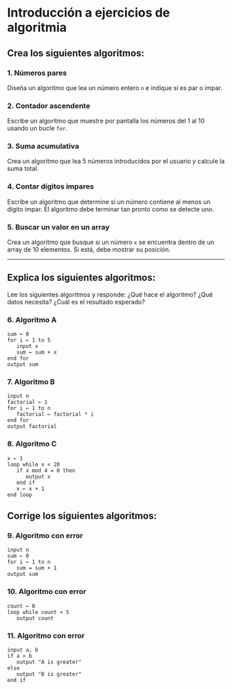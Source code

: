 # Introducción a ejercicios de algoritmia

## Crea los siguientes algoritmos:

### 1. Números pares
Diseña un algoritmo que lea un número entero `n` e indique si es par o impar.

### 2. Contador ascendente
Escribe un algoritmo que muestre por pantalla los números del 1 al 10 usando un bucle `for`.

### 3. Suma acumulativa
Crea un algoritmo que lea 5 números introducidos por el usuario y calcule la suma total.

### 4. Contar dígitos impares
Escribe un algoritmo que determine si un número contiene al menos un dígito impar. El algoritmo debe terminar tan pronto como se detecte uno.

### 5. Buscar un valor en un array
Crea un algoritmo que busque si un número `x` se encuentra dentro de un array de 10 elementos. Si está, debe mostrar su posición.

---

## Explica los siguientes algoritmos:

Lee los siguientes algoritmos y responde: ¿Qué hace el algoritmo? ¿Qué datos necesita? ¿Cuál es el resultado esperado?

### 6. Algoritmo A

```plaintext
sum ← 0
for i ← 1 to 5
   input x
   sum ← sum + x
end for
output sum
```

### 7. Algoritmo B

```plaintext
input n
factorial ← 1
for i ← 1 to n
   factorial ← factorial * i
end for
output factorial
```

### 8. Algoritmo C

```plaintext
x ← 1
loop while x < 20
   if x mod 4 = 0 then
      output x
   end if
   x ← x + 1
end loop
```

## Corrige los siguientes algoritmos:

### 9. Algoritmo con error

```plaintext
input n
sum ← 0
for i ← 1 to n
   sum = sum + 1
output sum
```

### 10. Algoritmo con error

```plaintext
count ← 0
loop while count < 5
   output count
```

### 11. Algoritmo con error

```plaintext
input a, b
if a > b
   output "A is greater"
else
   output "B is greater"
end if
```
